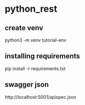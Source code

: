 # python_rest

## create venv
python3 -m venv tutorial-env


## installing requirements
pip install -r requirements.txt

## swagger json
http://localhost:5001/apispec.json
